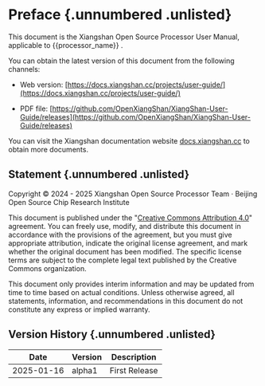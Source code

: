 # Preface {.unnumbered .unlisted}

This document is the Xiangshan Open Source Processor User Manual, applicable to {{processor_name}} .

You can obtain the latest version of this document from the following channels:

* Web version: [https://docs.xiangshan.cc/projects/user-guide/](https://docs.xiangshan.cc/projects/user-guide/)

* PDF file: [https://github.com/OpenXiangShan/XiangShan-User-Guide/releases](https://github.com/OpenXiangShan/XiangShan-User-Guide/releases)

You can visit the Xiangshan documentation website [docs.xiangshan.cc](https://docs.xiangshan.cc/) to obtain more documents.

 ## Statement {.unnumbered .unlisted}

Copyright © 2024 - 2025 Xiangshan Open Source Processor Team · Beijing Open Source Chip Research Institute

This document is published under the "[Creative Commons Attribution 4.0](https://creativecommons.org/licenses/by/4.0/deed.zh-hans)" agreement. You can freely use, modify, and distribute this document in accordance with the provisions of the agreement, but you must give appropriate attribution, indicate the original license agreement, and mark whether the original document has been modified. The specific license terms are subject to the complete legal text published by the Creative Commons organization.

This document only provides interim information and may be updated from time to time based on actual conditions. Unless otherwise agreed, all statements, information, and recommendations in this document do not constitute any express or implied warranty.

 ## Version History {.unnumbered .unlisted}

| Date | Version | Description |
| ---------- | ------ | ---------- |
| 2025-01-16 | alpha1 | First Release |
